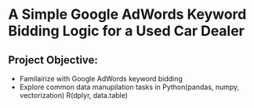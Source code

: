# A Simple Google AdWords Keyword Bidding Logic for a Used Car Dealer

## Project Objective:

* Familairize with Google AdWords keyword bidding
* Explore common data manupilation tasks in Python(pandas, numpy, vectorization) R(dplyr, data.table)
